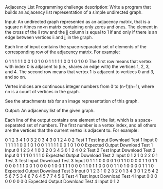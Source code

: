 Adjacency List
Programming challenge description:
Write a program that builds an adjacency list representation of a simple undirected graph.

Input:
An undirected graph represented as an adjacency matrix, that is a square n \times nn×n matrix containing only zeros and ones.
The element in the cross of the ii row and the jj column is equal to 1 if and only if there is an edge between vertices ii and jj in the graph.

Each line of input contains the space-separated set of elements of the corresponding row of the adjacency matrix. For example:

0 1 1 1 1
1 0 0 1 0
1 0 0 1 1
1 1 1 0 0
1 0 1 0 0
The first row means that vertex with index 0 is adjacent to (i.e., shares an edge with) the vertices 1, 2, 3, and 4. The second row means that vertex 1 is adjacent to vertices 0 and 3, and so on.

Vertex indices are continuous integer numbers from 0 to (n-1)(n−1), where nn is a count of vertices in the graph.

See the attachments tab for an image representation of this graph.

Output:
An adjacency list of the given graph.

Each line of the output contains one element of the list, which is a space-separated set of numbers. The first number is a vertex index, and all others are the vertices that the current vertex is adjacent to. For example:

0 1 2 3 4
1 0 3
2 0 3 4
3 0 1 2
4 0 2
Test 1
Test Input
Download Test 1 Input
0 1 1 1 1
1 0 0 1 0
1 0 0 1 1
1 1 1 0 0
1 0 1 0 0
Expected Output
Download Test 1 Input
0 1 2 3 4
1 0 3
2 0 3 4
3 0 1 2
4 0 2
Test 2
Test Input
Download Test 2 Input
0 1 1
1 0 1
1 1 0
Expected Output
Download Test 2 Input
0 1 2
1 0 2
2 0 1
Test 3
Test Input
Download Test 3 Input
0 1 1 1 0 0 0 0
1 0 1 1 0 0 0 0
1 1 0 1 1 0 0 0
1 1 1 0 0 1 0 0
0 0 1 0 0 1 1 1
0 0 0 1 1 0 1 1
0 0 0 0 1 1 0 1
0 0 0 0 1 1 1 0
Expected Output
Download Test 3 Input
0 1 2 3
1 0 2 3
2 0 1 3 4
3 0 1 2 5
4 2 5 6 7
5 3 4 6 7
6 4 5 7
7 4 5 6
Test 4
Test Input
Download Test 4 Input
0 0 0
0 0 0
0 0 0
Expected Output
Download Test 4 Input
0
1
2
